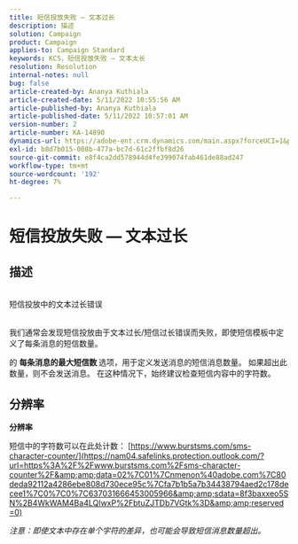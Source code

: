 ```yaml
---
title: 短信投放失败 — 文本过长
description: 描述
solution: Campaign
product: Campaign
applies-to: Campaign Standard
keywords: KCS，短信投放失败 — 文本太长
resolution: Resolution
internal-notes: null
bug: false
article-created-by: Ananya Kuthiala
article-created-date: 5/11/2022 10:55:56 AM
article-published-by: Ananya Kuthiala
article-published-date: 5/11/2022 10:57:01 AM
version-number: 2
article-number: KA-14890
dynamics-url: https://adobe-ent.crm.dynamics.com/main.aspx?forceUCI=1&pagetype=entityrecord&etn=knowledgearticle&id=3ff419ea-18d1-ec11-a7b5-0022480a8e40
exl-id: b8d7b015-008b-477a-bc7d-61c2ffbf8d26
source-git-commit: e8f4ca2dd578944d4fe399074fab461de88ad247
workflow-type: tm+mt
source-wordcount: '192'
ht-degree: 7%

---
```


# 短信投放失败 — 文本过长

## 描述

<br>短信投放中的文本过长错误<br><br>


我们通常会发现短信投放由于文本过长/短信过长错误而失败，即使短信模板中定义了每条消息的短信数量。

的 <b>每条消息的最大短信数 </b>选项，用于定义发送消息的短信消息数量。 如果超出此数量，则不会发送消息。 在这种情况下，始终建议检查短信内容中的字符数。


## 分辨率

<b>分辨率</b>


短信中的字符数可以在此处计数： [https://www.burstsms.com/sms-character-counter/](https://nam04.safelinks.protection.outlook.com/?url=https%3A%2F%2Fwww.burstsms.com%2Fsms-character-counter%2F&amp;amp;data=02%7C01%7Cnmenon%40adobe.com%7C80deda92112a4286ebe808d730ece95c%7Cfa7b1b5a7b34438794aed2c178decee1%7C0%7C0%7C637031666453005966&amp;amp;sdata=8f3baxxeo5SN%2B4WkWAM4Ba4LQIwxP%2FbtuZJTDb7VGtk%3D&amp;amp;reserved=0)



*注意：即使文本中存在单个字符的差异，也可能会导致短信消息数量超出。*
